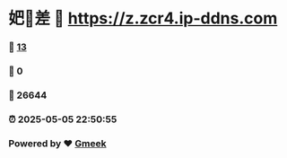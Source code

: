 # 妑🔭差 :link: https://z.zcr4.ip-ddns.com 
### :page_facing_up: [13](https://z.zcr4.ip-ddns.com/tag.html) 
### :speech_balloon: 0 
### :hibiscus: 26644 
### :alarm_clock: 2025-05-05 22:50:55 
### Powered by :heart: [Gmeek](https://github.com/Meekdai/Gmeek)

